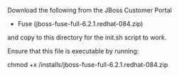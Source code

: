 
Download the following from the JBoss Customer Portal

 * Fuse (jboss-fuse-full-6.2.1.redhat-084.zip)

and copy to this directory for the init.sh script to work.

Ensure that this file is executable by running:

chmod +x <path-to-project>/installs/jboss-fuse-full-6.2.1.redhat-084.zip

